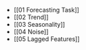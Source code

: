 - [[01 Forecasting Task]]
- [[02 Trend]]
- [[03 Seasonality]]
- [[04 Noise]]
- [[05 Lagged Features]]